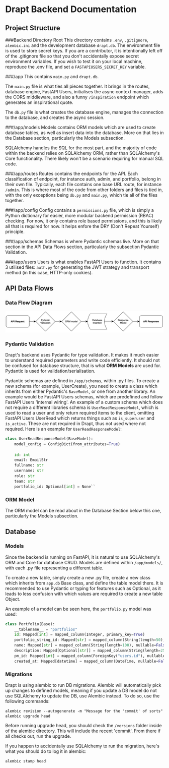 # Drapt Backend Documentation

## Project Structure

###Backend Directory Root
This directory contains `.env`, `.gitignore`, `alembic.ini` and the development database `drapt.db`. The environment file is used to store secret keys. If you are a contributor, it is intentionally left off of the .gitignore file so that you don't accidentally expose secret environment variables. If you wish to test it on your local machine, reproduce the .env file, and set a `FASTAPIUSERS_SECRET_KEY` variable.

###/app
This contains `main.py` and `drapt.db`.

The `main.py` file is what ties all pieces together. It brings in the routes, database engine, FastAPI Users, initialises the async context manager, adds the CORS middleware, and also a funny `/inspiration` endpoint which generates an inspirational quote.

The `db.py` file is what creates the database engine, manages the connection to the database, and creates the async session.

###/app/models
Models contains ORM models which are used to create database tables, as well as insert data into the database. More on that lies in the Database section, particularly the Models subsection.

SQLAlchemy handles the SQL for the most part, and the majority of code within the backend relies on SQLAlchemy ORM, rather than SQLAlchemy's Core functionality. There likely won't be a scenario requiring for manual SQL code.

###/app/routes
Routes contains the endpoints for the API. Each classification of endpoint, for instance auth, admin, and portfolio, belong in their own file. Typically, each file contains one base URL route, for instance `/admin`. This is where most of the code from other folders and files is tied in, with the only exceptions being `db.py` and `main.py`, which tie all of the files together.

###/app/config
Config contains a `permissions.py` file, which is simply a Python dictionary for easier, more modular backend permission (RBAC) checking. For now, it only contains role based permissions, and this is likely all that is required for now. It helps enfore the DRY (Don't Repeat Yourself) principle.

###/app/schemas
Schemas is where Pydantic schemas live. More on that section in the API Data Flows section, particularly the subsection Pydantic Validation.

###/app/users
Users is what enables FastAPI Users to function. It contains 3 utilised files: `auth.py` for generating the JWT strategy and transport method (in this case, HTTP-only cookies).

## API Data Flows

### Data Flow Diagram

![Data Flow Diagram](./Backend%20Documentation%20Images/dataflowdiagram.png)

### Pydantic Validation

Drapt's backend uses Pydantic for type validation. It makes it much easier to understand required parameters and write code efficiently. It should not be confused for database structure, that is what **ORM Models** are used for. Pydantic is used for validation/serialisation.

Pydantic schemas are defined in `/app/schemas`, within .py files. To create a new schema (for example, UserCreate), you need to create a class which inherits from either Pydantic's `BaseModel`, or one from another library. An example would be FastAPI Users schemas, which are predefined and follow FastAPI Users 'internal wiring'. An example of a custom schema which does not require a different libraries schema is `UserReadResponseModel`, which is used to read a user and only return required items to the client, omitting FastAPI Users UserRead which returns things such as `is_superuser` and `is_active`. These are not required in Drapt, thus not used where not required. Here is an example for `UserReadResponseModel`:

```python
class UserReadResponseModel(BaseModel):
    model_config = ConfigDict(from_attributes=True)

    id: int
    email: EmailStr
    fullname: str
    username: str
    role: str
    team: str
    portfolio_id: Optional[int] = None``
```

### ORM Model

The ORM model can be read about in the Database Section below this one, particularly the Models subsection.

## Database

### Models

Since the backend is running on FastAPI, it is natural to use SQLAlchemy's ORM and Core for database CRUD. Models are defined within `/app/models/`, with each .py file representing a different table.

To create a new table, simply create a new .py file, create a new class which inherits from `app.db` Base class, and define the table model there. It is recommended to use Pydantic or typing for features such as Optional, as it leads to less confusion with which values are required to create a new table Object.

An example of a model can be seen here, the `portfolio.py` model was used:

```python
class Portfolio(Base):
	__tablename__ = "portfolios"
    id: Mapped[int] = mapped_column(Integer, primary_key=True)
    portfolio_string_id: Mapped[str] = mapped_column(String(length=50), unique=True, nullable=False)
    name: Mapped[str] = mapped_column(String(length=100), nullable=False, unique=True)
    description: Mapped[Optional[str]] = mapped_column(String(length=255), nullable=True)
    pm_id: Mapped[int] = mapped_column(ForeignKey("users.id"), nullable=False)
    created_at: Mapped[datetime] = mapped_column(DateTime, nullable=False, server_default=func.now())
```

### Migrations

Drapt is using alembic to run DB migrations. Alembic will automatically pick up changes to defined models, meaning if you update a DB model do not use SQLAlchemy to update the DB, use Alembic instead.
To do so, use the following commands:

```
alembic revision --autogenerate -m "Message for the 'commit' of sorts"
alembic upgrade head
```

Before running upgrade head, you should check the `/versions` folder inside of the alembic directory. This will include the recent 'commit'. From there if all checks out, run the upgrade.

If you happen to accidentally use SQLAlchemy to run the migration, here's what you should do to log it in alembic:

```
alembic stamp head
```
